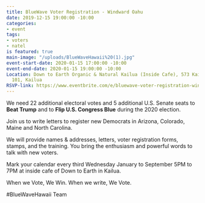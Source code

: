 ```yaml
---
title: BlueWave Voter Registration - Windward Oahu
date: 2019-12-15 19:00:00 -10:00
categories:
- event
tags:
- voters
- natel
is featured: true
main-image: "/uploads/BlueWaveHawaii%20(1).jpg"
event-start-date: 2020-01-15 17:00:00 -10:00
event-end-date: 2020-01-15 19:00:00 -10:00
Location: Down to Earth Organic & Natural Kailua (Inside Cafe), 573 Kailua Road, Suite
  101, Kailua
RSVP-link: https://www.eventbrite.com/e/bluewave-voter-registration-windward-oahu-tickets-86282115129
---
```


We need 22 additional electoral votes and 5 additional U.S. Senate seats to **Beat Trump** and to **Flip U.S. Congress Blue** during the 2020 election.

Join us to write letters to register new Democrats in Arizona, Colorado, Maine and North Carolina.  

We will provide names & addresses, letters, voter registration forms, stamps, and the training.  You bring the enthusiasm and powerful words to talk with new voters.

Mark your calendar every third Wednesday January to September 5PM to 7PM at inside cafe of Down to Earth in Kailua.

When we Vote, We Win. 
When we write, We Vote.

#BlueWaveHawaii Team